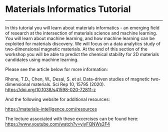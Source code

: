 # Materials Informatics Tutorial
-----

In this tutorial you will learn about materials informatics - an emerging field  of research at the intersection of materials science and machine learning. You will learn about machine learning, and how machine learning can be exploited for materials discovery. We will focus on a data analytics study of two-dimensional magnetic materials. At the end of this section of the workshop you will be able to predict the chemical stability for 2D materials candidates using machine learning.

Please see the article below for more information:

Rhone, T.D., Chen, W., Desai, S. et al. Data-driven studies of magnetic two-dimensional materials. Sci Rep 10, 15795 (2020). https://doi.org/10.1038/s41598-020-72811-z

And the following website for additional resources:

https://materials-intelligence.com/resources

The lecture associated with these excercises can be found here: https://www.youtube.com/watch?v=yiyFQNWs2F4
